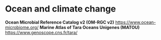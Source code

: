 # Ocean and climate change

**Ocean Microbial Reference Catalog v2 (OM-RGC v2)**  https://www.ocean-microbiome.org/
**Marine Atlas of Tara Oceans Unigenes (MATOU)**      https://www.genoscope.cns.fr/tara/
